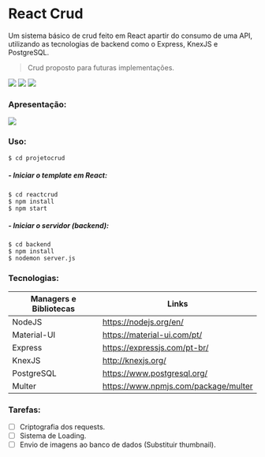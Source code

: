 # React Crud

Um sistema básico de crud feito em React apartir do consumo de uma API, utilizando as tecnologias de backend como o Express, KnexJS e PostgreSQL.
> Crud proposto para futuras implementações.

![](https://img.shields.io/github/stars/RuyVictor/reactcrud) ![](https://img.shields.io/github/repo-size/RuyVictor/reactcrud) ![](https://img.shields.io/github/contributors/RuyVictor/reactcrud)

### Apresentação:
![](https://github.com/RuyVictor/reactcrud/blob/master/apresentacao.gif?raw=true)

### Uso:

```
$ cd projetocrud
```

##### - Iniciar o template em React:

```
$ cd reactcrud
$ npm install
$ npm start
```

##### - Iniciar o servidor (backend):

```
$ cd backend
$ npm install
$ nodemon server.js
```

### Tecnologias:

| Managers e Bibliotecas | Links |
| ------ | ------ |
| NodeJS | https://nodejs.org/en/ |
| Material-UI | https://material-ui.com/pt/ |
| Express | https://expressjs.com/pt-br/ |
| KnexJS | http://knexjs.org/ |
| PostgreSQL | https://www.postgresql.org/ |
| Multer | https://www.npmjs.com/package/multer |
### Tarefas:

- [ ] Criptografia dos requests.
- [ ] Sistema de Loading.
- [ ] Envio de imagens ao banco de dados (Substituir thumbnail).
